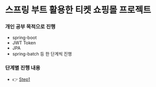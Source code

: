 # 스프링 부트 활용한 티켓 쇼핑몰 프로젝트

### 개인 공부 목적으로 진행
* spring-boot
* JWT Token
* JPA
* spring-batch
등 한 단계씩 진행
  
### 단계별 진행 내용
- 👉 [Step1](https://github.com/whoamixzerone/spring-boot-order-service/blob/main/step1.md)
